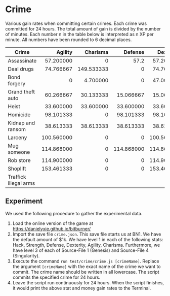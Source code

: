 # Crime

Various gain rates when committing certain crimes.  Each crime was committed
for 24 hours.  The total amount of gain is divided by the number of minutes.
Each number n in the table below is interpreted as n XP per minute.  All
numbers have been rounded to 6 decimal places.

| Crime                 | Agility    | Charisma   | Defense    | Dexterity  | Hack      | Karma      | Money      | Strength  |
|-----------------------|-----------:|-----------:|-----------:|-----------:|----------:|-----------:|-----------:|----------:|
| Assassinate           | 57.200000  | 0          | 57.2       | 57.200000  | 0         | -0.744792  | 501333.33  | 57.2      |
| Deal drugs            | 74.766667  | 149.533333 | 0          | 74.766667  | 0         | -2.920573  | 889066.67  | 0         |
| Bond forgery          | 0          | 4.700000   | 0          | 47.000000  | 31.333333 | -0.012240  | 556000.00  | 0         |
| Grand theft auto      | 60.266667  | 30.133333  | 15.066667  | 15.066667  | 0         | -1.471354  | 291555.56  | 15.066667 |
| Heist                 | 33.600000  | 33.600000  | 33.600000  | 33.600000  | 33.600000 | -0.437500  | 853333.33  | 33.600000 |
| Homicide              | 98.101333  | 0          | 98.101333  | 98.101333  | 0         | -57.481250 | 1087520.00 | 98.101333 |
| Kidnap and ransom     | 38.613333  | 38.613333  | 38.613333  | 38.613333  | 0         | -1.131250  | 390400.00  | 38.613333 |
| Larceny               | 100.560000 | 0          | 0          | 100.560000 | 75.420000 | -0.982031  | 666311.11  | 0         |
| Mug someone           | 114.868000 | 0          | 114.868000 | 114.868000 | 0         | -3.739193  | 688544.00  | 114.86800 |
| Rob store             | 114.900000 | 0          | 0          | 114.900000 | 76.600000 | -0.498698  | 510222.22  | 0         |
| Shoplift              | 153.461333 | 0          | 0          | 153.461333 | 0         | -2.997292  | 575306.67  | 0         |
| Traffick illegal arms |            |            |            |            |           |            |            |           |

## Experiment

We used the following procedure to gather the experimental data.

1. Load the online version of the game at https://danielyxie.github.io/bitburner/
1. Import the save file `crime.json`.  This save file starts us at BN1.  We
   have the default amount of $1k.  We have level 1 in each of the following
   stats: Hack, Strength, Defense, Dexterity, Agility, Charisma.  Furthermore,
   we have level 3 of each of Source-File 1 (Genesis) and Source-File 4
   (Singularity).
1. Execute the command `run test/crime/crime.js [crimeName]`.  Replace the
   argument `[crimeName]` with the exact name of the crime we want to commit.
   The crime name should be written in all lowercase.  The script commits the
   specified crime for 24 hours.
1. Leave the script run continuously for 24 hours.  When the script finishes,
   it would print the above stat and money gain rates to the Terminal.
